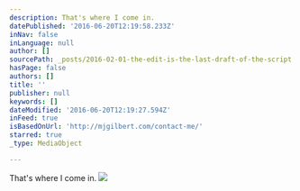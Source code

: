```yaml
---
description: That's where I come in.
datePublished: '2016-06-20T12:19:58.233Z'
inNav: false
inLanguage: null
author: []
sourcePath: _posts/2016-02-01-the-edit-is-the-last-draft-of-the-script.md
hasPage: false
authors: []
title: ''
publisher: null
keywords: []
dateModified: '2016-06-20T12:19:27.594Z'
inFeed: true
isBasedOnUrl: 'http://mjgilbert.com/contact-me/'
starred: true
_type: MediaObject

---
```

That's where I come in.
![](https://s3-us-west-2.amazonaws.com/the-grid-img/p/4e5bee26c2cc894f5b2e5c3cead6cd47fe2a05ec.jpg)